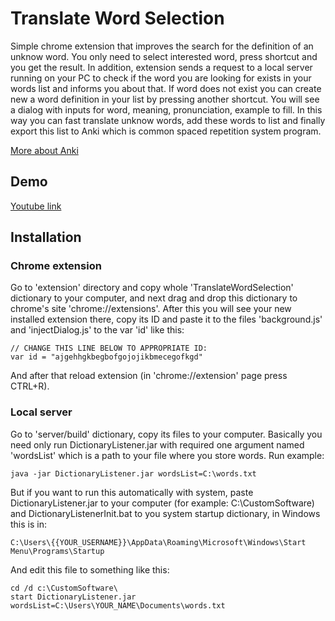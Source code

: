# Translate Word Selection

Simple chrome extension that improves the search for the definition of an unknow word. You only need to select interested word, press shortcut and you get the result. In addition, extension sends a request to a local server running on your PC to check if the word you are looking for exists in your words list and informs you about that. If word does not exist you can create new a word definition in your list by pressing another shortcut. You will see a dialog with inputs for word, meaning, pronunciation, example to fill. In this way you can fast translate unknow words, add these words to list and finally export this list to Anki which is common spaced repetition system program.

[More about Anki](https://apps.ankiweb.net/)

## Demo
[Youtube link](https://www.youtube.com/watch?v=RlyYxkCBg2M)

## Installation
### Chrome extension
Go to 'extension' directory and copy whole 'TranslateWordSelection' dictionary to your computer, and next drag and drop this dictionary to chrome's site 'chrome://extensions'. After this you will see your new installed extension there, copy its ID and paste it to the files 'background.js' and 'injectDialog.js' to the var 'id' like this:

```
// CHANGE THIS LINE BELOW TO APPROPRIATE ID:
var id = "ajgehhgkbegbofgojojikbmecegofkgd"
```

And after that reload extension (in 'chrome://extension' page press CTRL+R).

### Local server
Go to 'server/build' dictionary, copy its files to your computer. Basically you need only run DictionaryListener.jar with required one argument named 'wordsList' which is a path to your file where you store words. Run example:

```
java -jar DictionaryListener.jar wordsList=C:\words.txt
```

But if you want to run this automatically with system, paste DictionaryListener.jar to your computer (for example: C:\CustomSoftware\) and DictionaryListenerInit.bat to you system startup dictionary, in Windows this is in:

```
C:\Users\{{YOUR_USERNAME}}\AppData\Roaming\Microsoft\Windows\Start Menu\Programs\Startup
```

And edit this file to something like this:

```
cd /d c:\CustomSoftware\
start DictionaryListener.jar wordsList=C:\Users\YOUR_NAME\Documents\words.txt
```